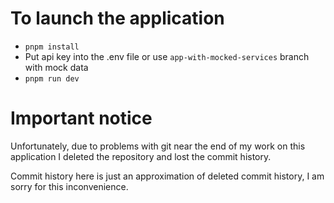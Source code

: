 # To launch the application
- `pnpm install`
- Put api key into the .env file or use `app-with-mocked-services` branch with mock data
- `pnpm run dev`

# Important notice

Unfortunately, due to problems with git near the end of my work on this application
I deleted the repository and lost the commit history.

Commit history here is just an approximation of deleted commit history, I am sorry
for this inconvenience.
